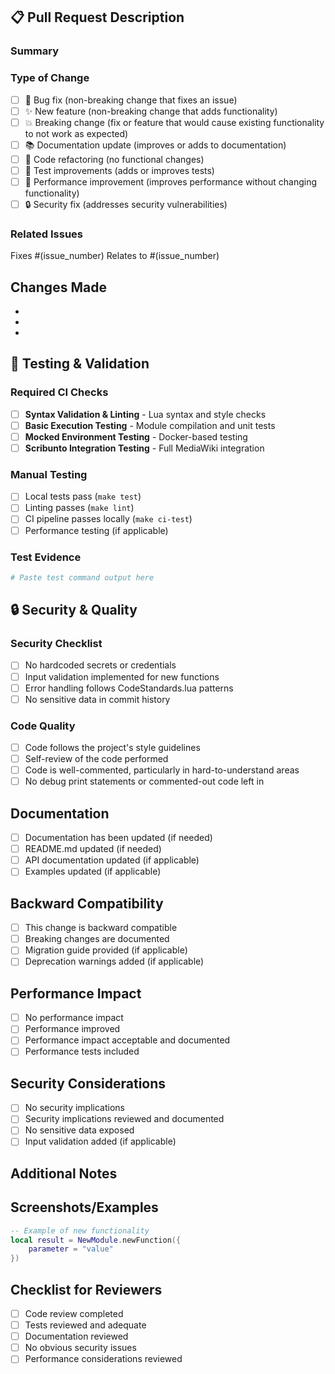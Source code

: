 ## 📋 Pull Request Description

### Summary
<!-- Provide a brief summary of what this PR accomplishes -->

### Type of Change
<!-- Mark the relevant option with an [x] -->
- [ ] 🐛 Bug fix (non-breaking change that fixes an issue)
- [ ] ✨ New feature (non-breaking change that adds functionality)
- [ ] 💥 Breaking change (fix or feature that would cause existing functionality to not work as expected)
- [ ] 📚 Documentation update (improves or adds to documentation)
- [ ] 🔧 Code refactoring (no functional changes)
- [ ] 🧪 Test improvements (adds or improves tests)
- [ ] 🚀 Performance improvement (improves performance without changing functionality)
- [ ] 🔒 Security fix (addresses security vulnerabilities)

### Related Issues
<!-- Link any related GitHub issues -->
Fixes #(issue_number)
Relates to #(issue_number)

## Changes Made
<!-- Describe the specific changes made -->
-
-
-

## 🧪 Testing & Validation

### Required CI Checks
<!-- These must pass before merge -->
- [ ] **Syntax Validation & Linting** - Lua syntax and style checks
- [ ] **Basic Execution Testing** - Module compilation and unit tests  
- [ ] **Mocked Environment Testing** - Docker-based testing
- [ ] **Scribunto Integration Testing** - Full MediaWiki integration

### Manual Testing
- [ ] Local tests pass (`make test`)
- [ ] Linting passes (`make lint`) 
- [ ] CI pipeline passes locally (`make ci-test`)
- [ ] Performance testing (if applicable)

### Test Evidence
<!-- Include command output or screenshots -->
```bash
# Paste test command output here
```

## 🔒 Security & Quality

### Security Checklist
- [ ] No hardcoded secrets or credentials
- [ ] Input validation implemented for new functions
- [ ] Error handling follows CodeStandards.lua patterns
- [ ] No sensitive data in commit history

### Code Quality
<!-- Verify code quality standards -->
- [ ] Code follows the project's style guidelines
- [ ] Self-review of the code performed
- [ ] Code is well-commented, particularly in hard-to-understand areas
- [ ] No debug print statements or commented-out code left in

## Documentation
<!-- Ensure documentation is updated -->
- [ ] Documentation has been updated (if needed)
- [ ] README.md updated (if needed)
- [ ] API documentation updated (if applicable)
- [ ] Examples updated (if applicable)

## Backward Compatibility
<!-- Consider impact on existing users -->
- [ ] This change is backward compatible
- [ ] Breaking changes are documented
- [ ] Migration guide provided (if applicable)
- [ ] Deprecation warnings added (if applicable)

## Performance Impact
<!-- Consider performance implications -->
- [ ] No performance impact
- [ ] Performance improved
- [ ] Performance impact acceptable and documented
- [ ] Performance tests included

## Security Considerations
<!-- Security review -->
- [ ] No security implications
- [ ] Security implications reviewed and documented
- [ ] No sensitive data exposed
- [ ] Input validation added (if applicable)

## Additional Notes
<!-- Any additional information that reviewers should know -->

## Screenshots/Examples
<!-- If applicable, add screenshots or code examples -->

```lua
-- Example of new functionality
local result = NewModule.newFunction({
    parameter = "value"
})
```

## Checklist for Reviewers
<!-- For reviewers to use -->
- [ ] Code review completed
- [ ] Tests reviewed and adequate
- [ ] Documentation reviewed
- [ ] No obvious security issues
- [ ] Performance considerations reviewed
